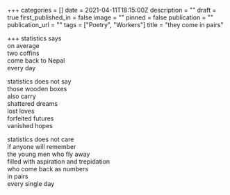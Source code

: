 +++
categories = []
date = 2021-04-11T18:15:00Z
description = ""
draft = true
first_published_in = false
image = ""
pinned = false
publication = ""
publication_url = ""
tags = ["Poetry", "Workers"]
title = "they come in pairs"

+++
statistics says  
on average  
two coffins  
come back to Nepal  
every day

statistics does not say  
those wooden boxes  
also carry  
shattered dreams  
lost loves  
forfeited futures  
vanished hopes

statistics does not care  
if anyone will remember  
the young men who fly away  
filled with aspiration and trepidation  
who come back as numbers  
in pairs  
every single day